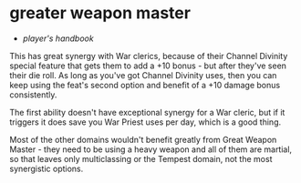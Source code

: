 # greater weapon master

- *player's handbook*

This has great synergy with War clerics, because of their Channel Divinity special feature that gets them to add a +10 bonus - but after they've seen their die roll. As long as you've got Channel Divinity uses, then you can keep using the feat's second option and benefit of a +10 damage bonus consistently.

The first ability doesn't have exceptional synergy for a War cleric, but if it triggers it does save you War Priest uses per day, which is a good thing.

Most of the other domains wouldn't benefit greatly from Great Weapon Master - they need to be using a heavy weapon and all of them are martial, so that leaves only multiclassing or the Tempest domain, not the most synergistic options.
